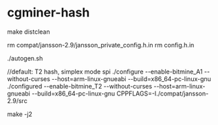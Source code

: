 # cgminer-hash

make distclean

rm compat/jansson-2.9/jansson_private_config.h.in
rm config.h.in

./autogen.sh

//default: T2 hash, simplex mode spi
./configure --enable-bitmine_A1 --without-curses --host=arm-linux-gnueabi --build=x86_64-pc-linux-gnu
./configured --enable-bitmine_T2 --without-curses --host=arm-linux-gnueabi --build=x86_64-pc-linux-gnu CPPFLAGS=-I./compat/jansson-2.9/src

make -j2
